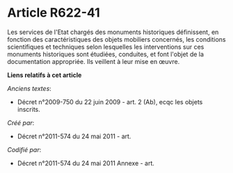 # Article R622-41

Les services de l'Etat chargés des monuments historiques définissent, en fonction des caractéristiques des objets mobiliers
concernés, les conditions scientifiques et techniques selon lesquelles les interventions sur ces monuments historiques sont
étudiées, conduites, et font l'objet de la documentation appropriée. Ils veillent à leur mise en œuvre.

**Liens relatifs à cet article**

_Anciens textes_:

  - Décret n°2009-750 du 22 juin 2009 - art. 2 (Ab), ecqc les objets inscrits.

_Créé par_:

  - Décret n°2011-574 du 24 mai 2011  - art.

_Codifié par_:

  - Décret n°2011-574 du 24 mai 2011 Annexe - art.
